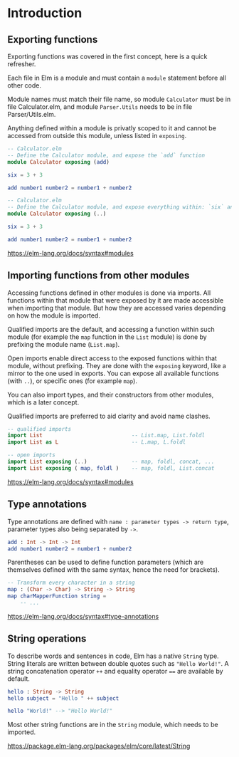 # Introduction

## Exporting functions

Exporting functions was covered in the first concept, here is a quick refresher.

Each file in Elm is a module and must contain a `module` statement before all other code.

Module names must match their file name, so module `Calculator` must be in file Calculator.elm, and module `Parser.Utils` needs to be in file Parser/Utils.elm.

Anything defined within a module is privatly scoped to it and cannot be accessed from outside this module, unless listed in `exposing`.

```elm
-- Calculator.elm
-- Define the Calculator module, and expose the `add` function
module Calculator exposing (add)

six = 3 + 3

add number1 number2 = number1 + number2
```

```elm
-- Calculator.elm
-- Define the Calculator module, and expose everything within: `six` and `add`
module Calculator exposing (..)

six = 3 + 3

add number1 number2 = number1 + number2
```

https://elm-lang.org/docs/syntax#modules

## Importing functions from other modules

Accessing functions defined in other modules is done via imports.
All functions within that module that were exposed by it are made accessible when importing that module.
But how they are accessed varies depending on how the module is imported.

Qualified imports are the default, and accessing a function within such module (for example the `map` function in the `List` module) is done by prefixing the module name (`List.map`).

Open imports enable direct access to the exposed functions within that module, without prefixing. They are done with the `exposing` keyword, like a mirror to the one used in exports. You can expose all available functions (with `..`), or specific ones (for example `map`).

You can also import types, and their constructors from other modules, which is a later concept.

Qualified imports are preferred to aid clarity and avoid name clashes.

```elm
-- qualified imports
import List                            -- List.map, List.foldl
import List as L                       -- L.map, L.foldl

-- open imports
import List exposing (..)              -- map, foldl, concat, ...
import List exposing ( map, foldl )    -- map, foldl, List.concat
```

https://elm-lang.org/docs/syntax#modules

## Type annotations

Type annotations are defined with `name : parameter types -> return type`, parameter types also being separated by `->`.

```elm
add : Int -> Int -> Int
add number1 number2 = number1 + number2
```

Parentheses can be used to define function parameters (which are themselves defined with the same syntax, hence the need for brackets).

```elm
-- Transform every character in a string
map : (Char -> Char) -> String -> String
map charMapperFunction string =
    -- ...
```

https://elm-lang.org/docs/syntax#type-annotations

## String operations

To describe words and sentences in code, Elm has a native `String` type.
String literals are written between double quotes such as `"Hello World!"`.
A string concatenation operator `++` and equality operator `==` are available by default.

```elm
hello : String -> String
hello subject = "Hello " ++ subject

hello "World!" --> "Hello World!"
```

Most other string functions are in the `String` module, which needs to be imported.

https://package.elm-lang.org/packages/elm/core/latest/String

